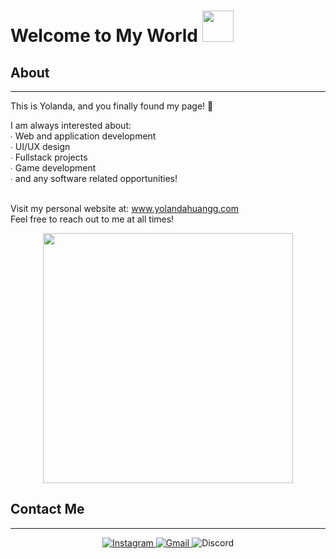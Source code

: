 
  <h1> Welcome to My World <img src="https://i.pinimg.com/originals/de/68/bc/de68bcd3cec52fc34109b643fbc96949.gif" width="50px"> </h1>
  </div>

  ## About
  -------------------
  This is Yolanda, and you finally found my page! 🤫 
  
  I am always interested about: <br />
  ∙ Web and application development <br />
  ∙ UI/UX design <br />
  ∙ Fullstack projects <br />
  ∙ Game development <br />
  ∙ and any software related opportunities! <br />
  <br />
  
  Visit my personal website at: www.yolandahuangg.com <br />
  Feel free to reach out to me at all times! <br />
  </div>

  <p align="center">
  <img src="https://media3.giphy.com/media/U8wCBLhkjNknS/giphy.gif" width="400px"> </h1>
  </p>

  ## Contact Me
  -------------------

  <div>
  <div align="center">

  <a href="https://www.instagram.com/yolandahuangg//">![Instagram](https://img.shields.io/badge/yolandahuangg-%23E4405F.svg?style=for-the-badge&logo=Instagram&logoColor=white) </a>
  <a href="mailto:yolandahuang2004@gmail.com">![Gmail](https://img.shields.io/badge/yolandahuang2004-%231DA1F2.svg?style=for-the-badge&logo=Gmail&logoColor=white) </a> 
  ![Discord](https://img.shields.io/badge/SpaceOddity%235841-%237289DA.svg?style=for-the-badge&logo=discord&logoColor=white) 
  
